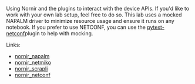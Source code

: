 
Using Nornir and the plugins to interact with the device APIs.
If you'd like to work with your own lab setup, feel free to do so. This lab uses a mocked NAPALM driver to minimize resource usage and ensure it runs on any notebook. If you prefer to use NETCONF, you can use the [pytest-netconf](https://pypi.org/project/pytest-netconf/)plugin to help with mocking.


Links:

- [nornir_napalm](https://github.com/nornir-automation/nornir_napalm)
- [nornir_netmiko](https://github.com/ktbyers/nornir_netmiko)
- [nornir_scrapli](https://github.com/scrapli/nornir_scrapli)
- [nornir_netconf](https://github.com/h4ndzdatm0ld/nornir_netconf)

